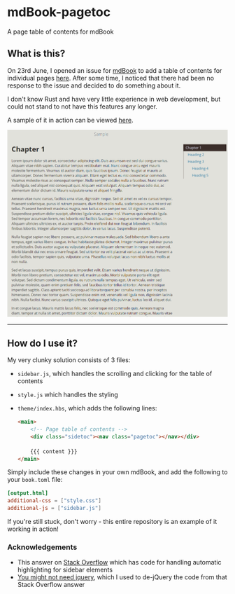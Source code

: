 # mdBook-pagetoc
A page table of contents for mdBook

## What is this?

On 23rd June, I opened an issue for [mdBook](https://github.com/rust-lang/mdBook) to add a table of contents for individual pages [here](https://github.com/rust-lang/mdBook/issues/1263). After some time, I noticed that there had been no response to the issue and decided to do something about it.

I don't know Rust and have very little experience in web development, but could not stand to not have this features any longer.

A sample of it in action can be viewed [here](https://www.jorel.dev/mdBook-pagetoc/).

![](./sample.png)

-----

## How do I use it?

My very clunky solution consists of 3 files:

- `sidebar.js`, which handles the scrolling and clicking for the table of contents

- `style.js` which handles the styling

- `theme/index.hbs`, which adds the following lines:

  ```html
  <main>
      <!-- Page table of contents -->
      <div class="sidetoc"><nav class="pagetoc"></nav></div>
  
      {{{ content }}}
  </main>
  ```

Simply include these changes in your own mdBook, and add the following to your `book.toml` file:

```toml
[output.html]
additional-css = ["style.css"]
additional-js = ["sidebar.js"]
```

If you're still stuck, don't worry - this entire repository is an example of it working in action!

### Acknowledgements

- This answer on [Stack Overflow](https://stackoverflow.com/a/54994316/4779071) which has code for handling automatic highlighting for sidebar elements
- [You might not need jquery](http://youmightnotneedjquery.com/), which I used to de-jQuery the code from that Stack Overflow answer